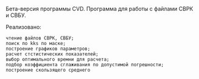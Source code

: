 Бета-версия программы CVD.
Программа для работы с файлами СВРК и СВБУ.

Реализовано:

    чтение файлов СВРК, СВБУ;
    поиск по kks по маске;
    построение графиков параметров;
    расчет стстистических показателей;
    выбор оптимального времни для расчета;
    подбор коэффициента сглаживания по допустимой погрешности;
    построение скользящего среднего
